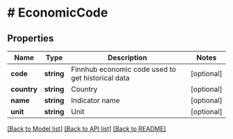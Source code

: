 # # EconomicCode

## Properties

Name | Type | Description | Notes
------------ | ------------- | ------------- | -------------
**code** | **string** | Finnhub economic code used to get historical data | [optional] 
**country** | **string** | Country | [optional] 
**name** | **string** | Indicator name | [optional] 
**unit** | **string** | Unit | [optional] 

[[Back to Model list]](../../README.md#documentation-for-models) [[Back to API list]](../../README.md#documentation-for-api-endpoints) [[Back to README]](../../README.md)


